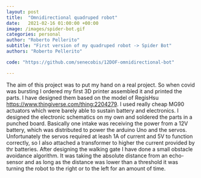 ```yaml
---
layout: post
title:  "Omnidirectional quadruped robot"
date:   2021-02-16 01:00:00 +00:00
image: /images/spider-bot.gif
categories: personal
author: "Roberto Pellerito"
subtitle: "First version of my quadruped robot -> Spider Bot"
authors: "Roberto Pellerito"

code: "https://github.com/senecobis/12DOF-omnidirectional-bot"

---
```

The aim of this project was to put my hand on a real project. So when covid was bursting I ordered my first 3D printer assembled it and printed the parts. I have designed them based on the model of RegisHsu https://www.thingiverse.com/thing:2204279. I used really cheap MG90 actuators which were barely able to sustain battery and electronics. I designed the electronic schematics on my own and soldered the parts in a punched board.
Basically one intake was receiving the power from a 12V battery, which was distributed to power the arduino Uno and the servos. Unfortunately the servos required at leash 1A of current and 5V to function correctly, so I also attached a transformer to higher the current provided by thr batteries. 
After designing the walking gate I have done a small obstacle avoidance algorithm.
It was taking the absolute distance from an echo-sensor and as long as the distance was lower than a threshold it was turning the robot to the right or to the left for an amount of time.
